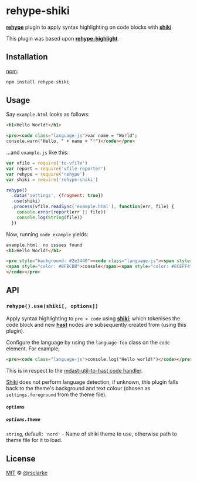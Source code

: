 # rehype-shiki

[**rehype**][rehype] plugin to apply syntax highlighting on code blocks with [**shiki**][shiki].

This plugin was based upon [**rehype-highlight**][rehype-highlight].

## Installation

[npm][]:

```bash
npm install rehype-shiki
```

## Usage

Say `example.html` looks as follows:

```html
<h1>Hello World!</h1>

<pre><code class="language-js">var name = "World";
console.warn("Hello, " + name + "!")</code></pre>
```

...and `example.js` like this:

```javascript
var vfile = require('to-vfile')
var report = require('vfile-reporter')
var rehype = require('rehype')
var shiki = require('rehype-shiki')

rehype()
  .data('settings', {fragment: true})
  .use(shiki)
  .process(vfile.readSync('example.html'), function(err, file) {
    console.error(report(err || file))
    console.log(String(file))
  })
```

Now, running `node example` yields:

```html
example.html: no issues found
<h1>Hello World!</h1>

<pre style="background: #2e3440"><code class="language-js"><span style="color: #81A1C1">var</span><span style="color: #D8DEE9FF"> </span><span style="color: #D8DEE9">name</span><span style="color: #D8DEE9FF"> </span><span style="color: #81A1C1">=</span><span style="color: #D8DEE9FF"> </span><span style="color: #ECEFF4">"</span><span style="color: #A3BE8C">World</span><span style="color: #ECEFF4">"</span><span style="color: #81A1C1">;</span>
<span style="color: #8FBCBB">console</span><span style="color: #ECEFF4">.</span><span style="color: #88C0D0">warn</span><span style="color: #D8DEE9FF">(</span><span style="color: #ECEFF4">"</span><span style="color: #A3BE8C">Hello, </span><span style="color: #ECEFF4">"</span><span style="color: #D8DEE9FF"> </span><span style="color: #81A1C1">+</span><span style="color: #D8DEE9FF"> </span><span style="color: #D8DEE9">name</span><span style="color: #D8DEE9FF"> </span><span style="color: #81A1C1">+</span><span style="color: #D8DEE9FF"> </span><span style="color: #ECEFF4">"</span><span style="color: #A3BE8C">!</span><span style="color: #ECEFF4">"</span><span style="color: #D8DEE9FF">)</span>
</code></pre>

```

## API

### `rehype().use(shiki[, options])`

Apply syntax highlighting to `pre > code` using [**shiki**][shiki]; which tokenises the code block and new [**hast**][hast] nodes are subsequently created from (using this plugin).

Configure the language by using the `language-foo` class on the `code` element.  For example;

```html
<pre><code class="language-js">console.log("Hello world!")</code></pre>
```

This is in respect to the [mdast-util-to-hast code handler](https://github.com/syntax-tree/mdast-util-to-hast/blob/master/lib/handlers/code.js).

[Shiki][shiki] does not perform language detection, if unknown, this plugin falls back to the theme's background and text colour (chosen as `settings.foreground` from the theme file).

#### `options`

##### `options.theme`

`string`, default: `'nord'` - Name of shiki theme to use, otherwise path to theme file for it to load.

## License

[MIT][license] © [@rsclarke][rsclarke]

<!-- Definitions -->

[rehype]: https://github.com/rehypejs/rehype
[shiki]: https://github.com/octref/shiki
[rehype-highlight]: https://github.com/rehypejs/rehype-highlight
[npm]: https://docs.npmjs.com/cli/install
[hast]: https://github.com/syntax-tree/hast
[license]: LICENSE
[rsclarke]: https://rsclarke.dev
